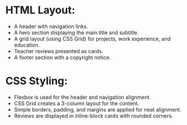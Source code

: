 # HTML Layout:

- A header with navigation links.
- A hero section displaying the main title and subtitle.
- A grid layout (using CSS Grid) for projects, work experience, and education.
- Teacher reviews presented as cards.
- A footer section with a copyright notice.

# CSS Styling:

- Flexbox is used for the header and navigation alignment.
- CSS Grid creates a 3-column layout for the content.
- Simple borders, padding, and margins are applied for neat alignment.
- Reviews are displayed in inline-block cards with rounded corners.
